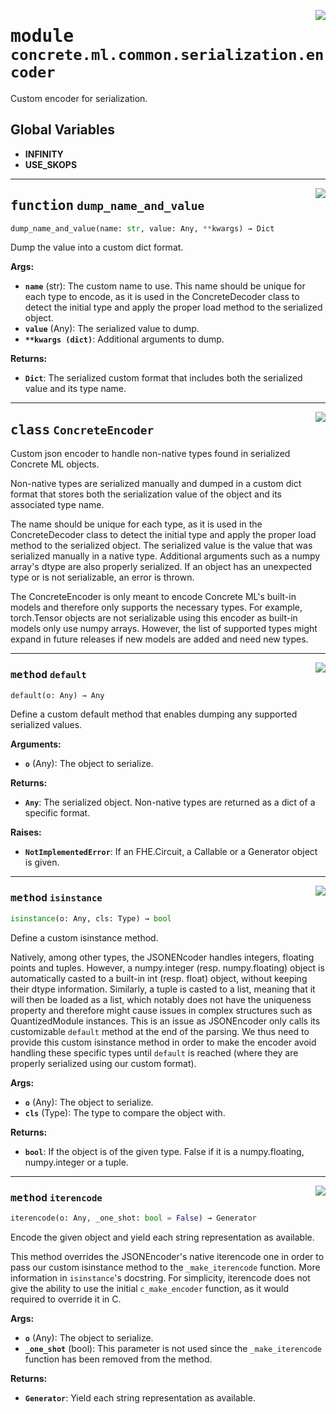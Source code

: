 <!-- markdownlint-disable -->

<a href="../../../src/concrete/ml/common/serialization/encoder.py#L0"><img align="right" style="float:right;" src="https://img.shields.io/badge/-source-cccccc?style=flat-square"></a>

# <kbd>module</kbd> `concrete.ml.common.serialization.encoder`

Custom encoder for serialization.

## **Global Variables**

- **INFINITY**
- **USE_SKOPS**

______________________________________________________________________

<a href="../../../src/concrete/ml/common/serialization/encoder.py#L34"><img align="right" style="float:right;" src="https://img.shields.io/badge/-source-cccccc?style=flat-square"></a>

## <kbd>function</kbd> `dump_name_and_value`

```python
dump_name_and_value(name: str, value: Any, **kwargs) → Dict
```

Dump the value into a custom dict format.

**Args:**

- <b>`name`</b> (str):  The custom name to use. This name should be unique for each type to encode, as  it is used in the ConcreteDecoder class to detect the initial type and apply the proper  load method to the serialized object.
- <b>`value`</b> (Any):  The serialized value to dump.
- <b>`**kwargs (dict)`</b>:  Additional arguments to dump.

**Returns:**

- <b>`Dict`</b>:  The serialized custom format that includes both the serialized value and its type  name.

______________________________________________________________________

<a href="../../../src/concrete/ml/common/serialization/encoder.py#L59"><img align="right" style="float:right;" src="https://img.shields.io/badge/-source-cccccc?style=flat-square"></a>

## <kbd>class</kbd> `ConcreteEncoder`

Custom json encoder to handle non-native types found in serialized Concrete ML objects.

Non-native types are serialized manually and dumped in a custom dict format that stores both the serialization value of the object and its associated type name.

The name should be unique for each type, as it is used in the ConcreteDecoder class to detect the initial type and apply the proper load method to the serialized object. The serialized value is the value that was serialized manually in a native type. Additional arguments such as a numpy array's dtype are also properly serialized. If an object has an unexpected type or is not serializable, an error is thrown.

The ConcreteEncoder is only meant to encode Concrete ML's built-in models and therefore only supports the necessary types. For example, torch.Tensor objects are not serializable using this encoder as built-in models only use numpy arrays. However, the list of supported types might expand in future releases if new models are added and need new types.

______________________________________________________________________

<a href="../../../src/concrete/ml/common/serialization/encoder.py#L178"><img align="right" style="float:right;" src="https://img.shields.io/badge/-source-cccccc?style=flat-square"></a>

### <kbd>method</kbd> `default`

```python
default(o: Any) → Any
```

Define a custom default method that enables dumping any supported serialized values.

**Arguments:**

- <b>`o`</b> (Any):  The object to serialize.

**Returns:**

- <b>`Any`</b>:  The serialized object. Non-native types are returned as a dict of a specific  format.

**Raises:**

- <b>`NotImplementedError`</b>:  If an FHE.Circuit, a Callable or a Generator object is given.

______________________________________________________________________

<a href="../../../src/concrete/ml/common/serialization/encoder.py#L77"><img align="right" style="float:right;" src="https://img.shields.io/badge/-source-cccccc?style=flat-square"></a>

### <kbd>method</kbd> `isinstance`

```python
isinstance(o: Any, cls: Type) → bool
```

Define a custom isinstance method.

Natively, among other types, the JSONENcoder handles integers, floating points and tuples. However, a numpy.integer (resp. numpy.floating) object is automatically casted to a built-in int (resp. float) object, without keeping their dtype information. Similarly, a tuple is casted to a list, meaning that it will then be loaded as a list, which notably does not have the uniqueness property and therefore might cause issues in complex structures such as QuantizedModule instances. This is an issue as JSONEncoder only calls its customizable `default` method at the end of the parsing. We thus need to provide this custom isinstance method in order to make the encoder avoid handling these specific types until `default` is reached (where they are properly serialized using our custom format).

**Args:**

- <b>`o`</b> (Any):  The object to serialize.
- <b>`cls`</b> (Type):  The type to compare the object with.

**Returns:**

- <b>`bool`</b>:  If the object is of the given type. False if it is a numpy.floating, numpy.integer  or a tuple.

______________________________________________________________________

<a href="../../../src/concrete/ml/common/serialization/encoder.py#L112"><img align="right" style="float:right;" src="https://img.shields.io/badge/-source-cccccc?style=flat-square"></a>

### <kbd>method</kbd> `iterencode`

```python
iterencode(o: Any, _one_shot: bool = False) → Generator
```

Encode the given object and yield each string representation as available.

This method overrides the JSONEncoder's native iterencode one in order to pass our custom isinstance method to the `_make_iterencode` function. More information in `isinstance`'s docstring. For simplicity, iterencode does not give the ability to use the initial `c_make_encoder` function, as it would required to override it in C.

**Args:**

- <b>`o`</b> (Any):  The object to serialize.
- <b>`_one_shot`</b> (bool):  This parameter is not used since the `_make_iterencode` function has  been removed from the method.

**Returns:**

- <b>`Generator`</b>:  Yield each string representation as available.
